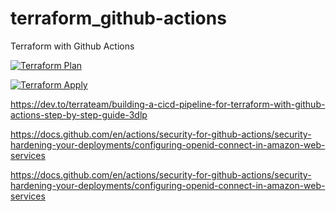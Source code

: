 # terraform_github-actions
Terraform with Github Actions

[![Terraform Plan](https://github.com/hyorch/terraform_github-actions/actions/workflows/terraform-plan.yaml/badge.svg?branch=main)](https://github.com/hyorch/terraform_github-actions/actions/workflows/terraform-plan.yaml)

[![Terraform Apply](https://github.com/hyorch/terraform_github-actions/actions/workflows/terraform-apply.yaml/badge.svg?branch=main)](https://github.com/hyorch/terraform_github-actions/actions/workflows/terraform-apply.yaml)



https://dev.to/terrateam/building-a-cicd-pipeline-for-terraform-with-github-actions-step-by-step-guide-3dlp


https://docs.github.com/en/actions/security-for-github-actions/security-hardening-your-deployments/configuring-openid-connect-in-amazon-web-services

https://docs.github.com/en/actions/security-for-github-actions/security-hardening-your-deployments/configuring-openid-connect-in-amazon-web-services

